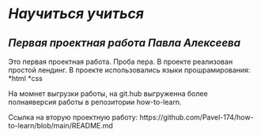 # **_Научиться учиться_**
## *Первая проектная работа Павла Алексеева*
Это первая проектная работа. Проба пера. В проекте реализован простой лендинг.
В проекте использовались языки прошрамирования:
*html
*css
<p>На момнет выгрузки работы, на git.hub выгруженна более полнаяверсия работы в репозитории how-to-learn.
<p> Ссылка на вторую проектную работу: https://github.com/Pavel-174/how-to-learn/blob/main/README.md

